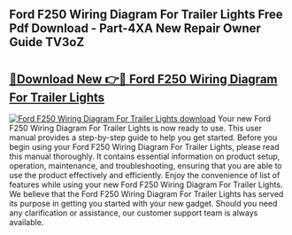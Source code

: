 ## Ford F250 Wiring Diagram For Trailer Lights Free Pdf Download - Part-4XA New Repair Owner Guide TV3oZ

# <h2><a href="http://dfursv.blite.top/?on=Ford+F250+Wiring+Diagram+For+Trailer+Lights">🔗Download New 👉🔴 Ford F250 Wiring Diagram For Trailer Lights</a></h2>

[![Ford F250 Wiring Diagram For Trailer Lights download](https://i.imgur.com/lujVjoI.png)](http://dfursv.blite.top/?on=Ford+F250+Wiring+Diagram+For+Trailer+Lights)
Your new Ford F250 Wiring Diagram For Trailer Lights is now ready to use. This user manual provides a step-by-step guide to help you get started. Before you begin using your Ford F250 Wiring Diagram For Trailer Lights, please read this manual thoroughly. It contains essential information on product setup, operation, maintenance, and troubleshooting, ensuring that you are able to use the product effectively and efficiently. Enjoy the convenience of list of features while using your new Ford F250 Wiring Diagram For Trailer Lights. We believe that the Ford F250 Wiring Diagram For Trailer Lights has served its purpose in getting you started with your new gadget. Should you need any clarification or assistance, our customer support team is always available.
